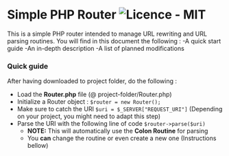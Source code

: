 # Simple PHP Router <img src="https://img.shields.io/badge/license-MIT-green" alt="Licence - MIT">
This is a simple PHP router intended to manage URL rewriting and URL parsing routines.
You will find in this document the following : 
	-A quick start guide
	-An in-depth description
	-A list of planned modifications

### Quick guide
After having downloaded to project folder, do the following : 

* Load the **Router.php** file (@ project-folder/Router.php)
* Initialize a Router object : `$router = new Router();`
* Make sure to catch the URI `$uri = $_SERVER["REQUEST_URI"]` (Depending on your project, you might need to adapt this step)
* Parse the URI with the following line of code `$router->parse($uri)`
	* **NOTE:** This will automatically use the **Colon Routine** for parsing
	* You **can** change the routine or even create a new one (Instructions bellow)